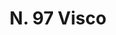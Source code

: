 ---
title: "N. 97 Visco"
permalink: "/edition/plant097/"
plant-name: "N. 97"
plant-number: "097"
plant-xml: "/assets/xml/plant097.xml"
plant-img1: "/assets/img/plant097_verso.jpg"
plant-img2: "/assets/img/plant097.jpg"
plant-title: "N. 97 Visco"
plant-wfo-link: "http://www.worldfloraonline.org/taxon/wfo-0000424722"
plant-kew-link: ""
plant-taxon-content: "Viscum album L."
layout: single-xml
---